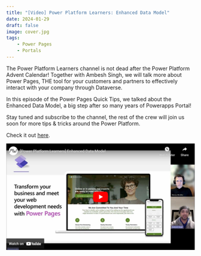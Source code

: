 ```yaml
---
title: "[Video] Power Platform Learners: Enhanced Data Model"
date: 2024-01-29
draft: false
image: cover.jpg
tags: 
    - Power Pages
    - Portals
---
```


The Power Platform Learners channel is not dead after the  Power  Platform Advent Calendar! Together with Ambesh Singh, we will talk more about Power Pages, THE tool for your customers and partners to effectively interact with your company through Dataverse.

In this episode of the Power Pages Quick Tips, we talked about the Enhanced Data Model, a big step after so many years of Powerapps Portal!

Stay tuned and subscribe to the channel, the rest of the crew will join us soon for more tips & tricks around the Power Platform.

Check it out [here](https://youtu.be/KthV8DhJ1AQ).

[![](video.jpg)](https://youtu.be/KthV8DhJ1AQ)